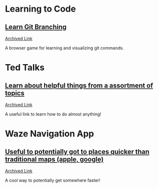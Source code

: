 # Learning to Code

## [Learn Git Branching](https://learngitbranching.js.org/)
[Archived Link](https://web.archive.org/web/20241009005453/https://learngitbranching.js.org/)

A browser game for learning and visualizing git commands.

# Ted Talks

## [Learn about helpful things from a assortment of topics](https://ted.com)
[Archived Link](/web/20241107231054/https://www.ted.com/)

A useful link to learn how to do almost anything!

# Waze Navigation App

## [Useful to potentially got to places quicker than traditional maps (apple, google)](www.waze.com/live-map/)
[Archived Link](https://web.archive.org/web/20241107225316/https://www.waze.com/live-map/)

A cool way to potentially get somewhere faster! 


